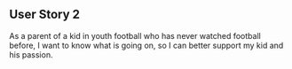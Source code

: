 ## User Story 2

As a parent of a kid in youth football who has never watched football before, I want
to know what is going on, so I can better support my kid and his passion.
